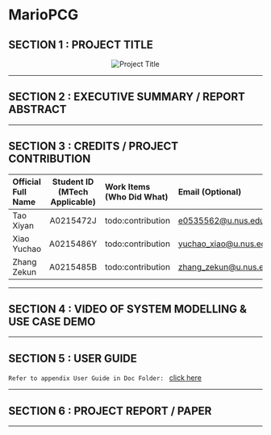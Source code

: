 # MarioPCG
## SECTION 1 : PROJECT TITLE
<div align="center">
  <img src="https://zekunsgames.oss-us-west-1.aliyuncs.com/marioUI.png" alt="Project Title">
</div>

---

## SECTION 2 : EXECUTIVE SUMMARY / REPORT ABSTRACT

---

## SECTION 3 : CREDITS / PROJECT CONTRIBUTION

| Official Full Name  | Student ID (MTech Applicable)  | Work Items (Who Did What) | Email (Optional) |
| :------------ |:---------------:| :-----| :-----|
| Tao Xiyan | A0215472J | todo:contribution | e0535562@u.nus.edu |
| Xiao Yuchao | A0215486Y | todo:contribution | yuchao_xiao@u.nus.edu |
| Zhang Zekun | A0215485B | todo:contribution | zhang_zekun@u.nus.edu |

---

## SECTION 4 : VIDEO OF SYSTEM MODELLING & USE CASE DEMO



---

## SECTION 5 : USER GUIDE

`Refer to appendix User Guide in Doc Folder: ` <a href="https://github.com/ISA-has-two-projcet/MarioPCG/blob/master/Doc/MarioAiPCGUserGuide.pdf">click here</a>

---

## SECTION 6 : PROJECT REPORT / PAPER

---



